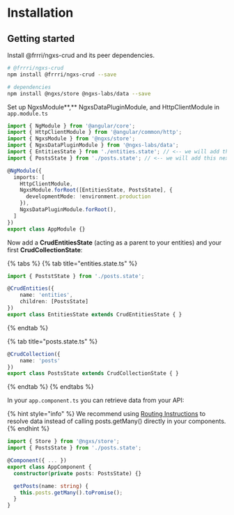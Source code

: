 # Installation

## Getting started

Install @frrri/ngxs-crud and its peer dependencies.

```bash
# @frrri/ngxs-crud
npm install @frrri/ngxs-crud --save

# dependencies
npm install @ngxs/store @ngxs-labs/data --save
```

Set up NgxsModule**,** NgxsDataPluginModule, and HttpClientModule in `app.module.ts` 

```typescript
import { NgModule } from '@angular/core';
import { HttpClientModule } from '@angular/common/http';
import { NgxsModule } from '@ngxs/store';
import { NgxsDataPluginModule } from '@ngxs-labs/data';
import { EntitiesState } from './entities.state'; // <-- we will add this next
import { PostsState } from './posts.state'; // <-- we will add this next

@NgModule({
  imports: [
    HttpClientModule,
    NgxsModule.forRoot([EntitiesState, PostsState], {
      developmentMode: !environment.production
    }),
    NgxsDataPluginModule.forRoot(),
  ]
})
export class AppModule {}
```

Now add a **CrudEntitiesState** \(acting as a parent to your entities\) and your first **CrudCollectionState**:

{% tabs %}
{% tab title="entities.state.ts" %}
```typescript
import { PoststState } from './posts.state';

@CrudEntities({
    name: 'entities',
    children: [PostsState]
})
export class EntitiesState extends CrudEntitiesState { }
```
{% endtab %}

{% tab title="posts.state.ts" %}
```typescript
@CrudCollection({
    name: 'posts'
})
export class PostsState extends CrudCollectionState { }
```
{% endtab %}
{% endtabs %}

In your `app.component.ts` you can retrieve data from your API:

{% hint style="info" %}
We recommend using [Routing Instructions](routing-instructions.md) to resolve data instead of calling posts.getMany\(\) directly in your components.
{% endhint %}

```typescript
import { Store } from '@ngxs/store';
import { PostsState } from './posts.state';

@Component({ ... })
export class AppComponent {
  constructor(private posts: PostsState) {}

  getPosts(name: string) {
    this.posts.getMany().toPromise();
  }
}
```

